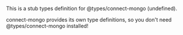 This is a stub types definition for @types/connect-mongo (undefined).

connect-mongo provides its own type definitions, so you don't need @types/connect-mongo installed!